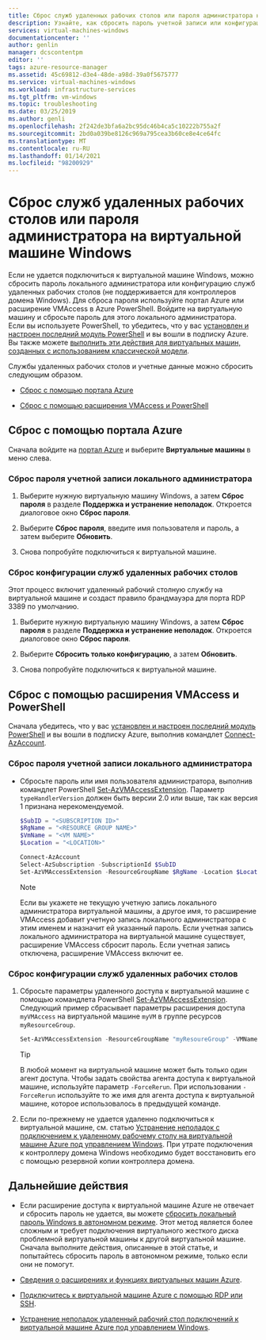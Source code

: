```yaml
---
title: Сброс служб удаленных рабочих столов или пароля администратора на виртуальной машине Windows | Документация Майкрософт
description: Узнайте, как сбросить пароль учетной записи или конфигурацию служб удаленных рабочих столов для виртуальной машины Windows с помощью портала Azure или Azure PowerShell.
services: virtual-machines-windows
documentationcenter: ''
author: genlin
manager: dcscontentpm
editor: ''
tags: azure-resource-manager
ms.assetid: 45c69812-d3e4-48de-a98d-39a0f5675777
ms.service: virtual-machines-windows
ms.workload: infrastructure-services
ms.tgt_pltfrm: vm-windows
ms.topic: troubleshooting
ms.date: 03/25/2019
ms.author: genli
ms.openlocfilehash: 2f242de3bfa6a2bc95dc46b4ca5c10222b755a2f
ms.sourcegitcommit: 2bd0a039be8126c969a795cea3b60ce8e4ce64fc
ms.translationtype: MT
ms.contentlocale: ru-RU
ms.lasthandoff: 01/14/2021
ms.locfileid: "98200929"
---
```

# <a name="reset-remote-desktop-services-or-its-administrator-password-in-a-windows-vm"></a>Сброс служб удаленных рабочих столов или пароля администратора на виртуальной машине Windows
Если не удается подключиться к виртуальной машине Windows, можно сбросить пароль локального администратора или конфигурацию служб удаленных рабочих столов (не поддерживается для контроллеров домена Windows). Для сброса пароля используйте портал Azure или расширение VMAccess в Azure PowerShell. Войдите на виртуальную машину и сбросьте пароль для этого локального администратора.  
Если вы используете PowerShell, то убедитесь, что у вас [установлен и настроен последний модуль PowerShell](/powershell/azure/) и вы вошли в подписку Azure. Вы также можете [выполнить эти действия для виртуальных машин, созданных с использованием классической модели](/previous-versions/azure/virtual-machines/windows/classic/reset-rdp).

Службы удаленных рабочих столов и учетные данные можно сбросить следующим образом.

- [Сброс с помощью портала Azure](#reset-by-using-the-azure-portal)

- [Сброс с помощью расширения VMAccess и PowerShell](#reset-by-using-the-vmaccess-extension-and-powershell)

## <a name="reset-by-using-the-azure-portal"></a>Сброс с помощью портала Azure

Сначала войдите на [портал Azure](https://portal.azure.com) и выберите **Виртуальные машины** в меню слева. 

### <a name="reset-the-local-administrator-account-password"></a>**Сброс пароля учетной записи локального администратора**

1. Выберите нужную виртуальную машину Windows, а затем **Сброс пароля** в разделе **Поддержка и устранение неполадок**. Откроется диалоговое окно **Сброс пароля**.

2. Выберите **Сброс пароля**, введите имя пользователя и пароль, а затем выберите **Обновить**. 

3. Снова попробуйте подключиться к виртуальной машине.

### <a name="reset-the-remote-desktop-services-configuration"></a>**Сброс конфигурации служб удаленных рабочих столов**

Этот процесс включит удаленный рабочий столную службу на виртуальной машине и создаст правило брандмауэра для порта RDP 3389 по умолчанию.

1. Выберите нужную виртуальную машину Windows, а затем **Сброс пароля** в разделе **Поддержка и устранение неполадок**. Откроется диалоговое окно **Сброс пароля**. 

2. Выберите **Сбросить только конфигурацию**, а затем **Обновить**. 

3. Снова попробуйте подключиться к виртуальной машине.

## <a name="reset-by-using-the-vmaccess-extension-and-powershell"></a>Сброс с помощью расширения VMAccess и PowerShell

Сначала убедитесь, что у вас [установлен и настроен последний модуль PowerShell](/powershell/azure/) и вы вошли в подписку Azure, выполнив командлет [Connect-AzAccount](/powershell/module/az.accounts/connect-azaccount).

### <a name="reset-the-local-administrator-account-password"></a>**Сброс пароля учетной записи локального администратора**

- Сбросьте пароль или имя пользователя администратора, выполнив командлет PowerShell [Set-AzVMAccessExtension](/powershell/module/az.compute/set-azvmaccessextension). Параметр `typeHandlerVersion` должен быть версии 2.0 или выше, так как версия 1 признана нерекомендуемой. 

    ```powershell
    $SubID = "<SUBSCRIPTION ID>" 
    $RgName = "<RESOURCE GROUP NAME>" 
    $VmName = "<VM NAME>" 
    $Location = "<LOCATION>" 
 
    Connect-AzAccount 
    Select-AzSubscription -SubscriptionId $SubID 
    Set-AzVMAccessExtension -ResourceGroupName $RgName -Location $Location -VMName $VmName -Credential (get-credential) -typeHandlerVersion "2.0" -Name VMAccessAgent 
    ```

    > [!NOTE] 
    > Если вы укажете не текущую учетную запись локального администратора виртуальной машины, а другое имя, то расширение VMAccess добавит учетную запись локального администратора с этим именем и назначит ей указанный пароль. Если учетная запись локального администратора на виртуальной машине существует, расширение VMAccess сбросит пароль. Если учетная запись отключена, расширение VMAccess включит ее.

### <a name="reset-the-remote-desktop-services-configuration"></a>**Сброс конфигурации служб удаленных рабочих столов**

1. Сбросьте параметры удаленного доступа к виртуальной машине с помощью командлета PowerShell [Set-AzVMAccessExtension](/powershell/module/az.compute/set-azvmaccessextension). Следующий пример сбрасывает параметры расширения доступа `myVMAccess` на виртуальной машине `myVM` в группе ресурсов `myResourceGroup`.

    ```powershell
    Set-AzVMAccessExtension -ResourceGroupName "myResoureGroup" -VMName "myVM" -Name "myVMAccess" -Location WestUS -typeHandlerVersion "2.0" -ForceRerun
    ```

    > [!TIP]
    > В любой момент на виртуальной машине может быть только один агент доступа. Чтобы задать свойства агента доступа к виртуальной машине, используйте параметр `-ForceRerun`. При использовании `-ForceRerun` используйте то же имя для агента доступа к виртуальной машине, которое использовалось в предыдущей команде.

1. Если по-прежнему не удается удаленно подключиться к виртуальной машине, см. статью [Устранение неполадок с подключением к удаленному рабочему столу на виртуальной машине Azure под управлением Windows](troubleshoot-rdp-connection.md). При утрате подключения к контроллеру домена Windows необходимо будет восстановить его с помощью резервной копии контроллера домена.

## <a name="next-steps"></a>Дальнейшие действия

- Если расширение доступа к виртуальной машине Azure не отвечает и сбросить пароль не удается, вы можете [сбросить локальный пароль Windows в автономном режиме](reset-local-password-without-agent.md). Этот метод является более сложным и требует подключения виртуального жесткого диска проблемной виртуальной машины к другой виртуальной машине. Сначала выполните действия, описанные в этой статье, и попытайтесь сбросить пароль в автономном режиме, только если они не помогут.

- [Сведения о расширениях и функциях виртуальных машин Azure](../extensions/features-windows.md).

- [Подключитесь к виртуальной машине Azure с помощью RDP или SSH](/previous-versions/azure/dn535788(v=azure.100)).

- [Устранение неполадок удаленный рабочий стол подключений к виртуальной машине Azure под управлением Windows](troubleshoot-rdp-connection.md).